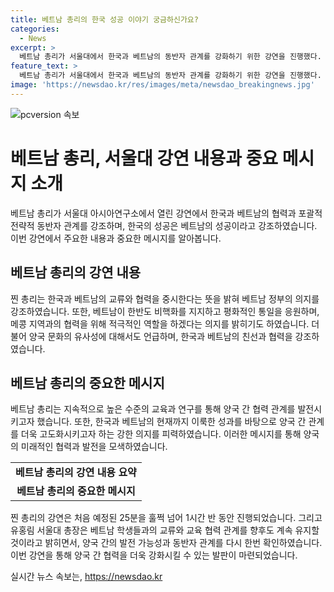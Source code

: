 ```yaml
---
title: 베트남 총리의 한국 성공 이야기 궁금하신가요?
categories:
  - News
excerpt: >
  베트남 총리가 서울대에서 한국과 베트남의 동반자 관계를 강화하기 위한 강연을 진행했다. 그는 두 나라의 교류와 협력을 강조하며 한국의 성공이 베트남의 성공이라고 강조했다. 강연은 25분 예정이었지만 1시간 30분으로 연장되었고, 총리는 노력만으로 해결 어려운 문제를 언급하며 양국 간의 관계를 더 높은 수준으로 끌어올리기를 촉구했다. 한국과 베트남의 교육 및 연구 협력을 강화할 계획이라고 서울대 총장이 밝혔다. 
feature_text: >
  베트남 총리가 서울대에서 한국과 베트남의 동반자 관계를 강화하기 위한 강연을 진행했다. 그는 두 나라의 교류와 협력을 강조하며 한국의 성공이 베트남의 성공이라고 강조했다. 강연은 25분 예정이었지만 1시간 30분으로 연장되었고, 총리는 노력만으로 해결 어려운 문제를 언급하며 양국 간의 관계를 더 높은 수준으로 끌어올리기를 촉구했다. 한국과 베트남의 교육 및 연구 협력을 강화할 계획이라고 서울대 총장이 밝혔다. 
image: 'https://newsdao.kr/res/images/meta/newsdao_breakingnews.jpg'
---
```


<p><img src="https://newsdao.kr/res/images/meta/newsdao_breakingnews.jpg" alt="pcversion 속보" /></p>

<h1>베트남 총리, 서울대 강연 내용과 중요 메시지 소개</h1>

<p data-ke-size="size16">베트남 총리가 서울대 아시아연구소에서 열린 강연에서 한국과 베트남의 협력과 포괄적 전략적 동반자 관계를 강조하며, 한국의 성공은 베트남의 성공이라고 강조하였습니다. 이번 강연에서 주요한 내용과 중요한 메시지를 알아봅니다.</p>

<h2 data-ke-size="size26">베트남 총리의 강연 내용</h2>

<p data-ke-size="size16">찐 총리는 한국과 베트남의 교류와 협력을 중시한다는 뜻을 밝혀 베트남 정부의 의지를 강조하였습니다. 또한, 베트남이 한반도 비핵화를 지지하고 평화적인 통일을 응원하며, 메콩 지역과의 협력을 위해 적극적인 역할을 하겠다는 의지를 밝히기도 하였습니다. 더불어 양국 문화의 유사성에 대해서도 언급하며, 한국과 베트남의 친선과 협력을 강조하였습니다.</p>

<h2 data-ke-size="size26">베트남 총리의 중요한 메시지</h2>

<p data-ke-size="size16">베트남 총리는 지속적으로 높은 수준의 교육과 연구를 통해 양국 간 협력 관계를 발전시키고자 했습니다. 또한, 한국과 베트남의 현재까지 이룩한 성과를 바탕으로 양국 간 관계를 더욱 고도화시키고자 하는 강한 의지를 피력하였습니다. 이러한 메시지를 통해 양국의 미래적인 협력과 발전을 모색하였습니다.</p>

<table>
    <tbody>
        <tr>
            <td style="text-align: center; height: 17px;"><b>베트남 총리의 강연 내용 요약</b></td>
        </tr>
        <tr>
            <td style="text-align: center; height: 17px;"><b>베트남 총리의 중요한 메시지</b></td>
        </tr>
    </tbody>
</table>

<p data-ke-size="size16">찐 총리의 강연은 처음 예정된 25분을 훌쩍 넘어 1시간 반 동안 진행되었습니다. 그리고 유홍림 서울대 총장은 베트남 학생들과의 교류와 교육 협력 관계를 향후도 계속 유지할 것이라고 밝히면서, 양국 간의 발전 가능성과 동반자 관계를 다시 한번 확인하였습니다. 이번 강연을 통해 양국 간 협력을 더욱 강화시킬 수 있는 발판이 마련되었습니다.</p>
실시간 뉴스 속보는, <a href="https://newsdao.kr" rel="dofollow">https://newsdao.kr</a>



